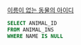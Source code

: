 [이름이 없는 동물의 아이디](https://school.programmers.co.kr/learn/courses/30/lessons/59039)

```sql
SELECT ANIMAL_ID
FROM ANIMAL_INS
WHERE NAME IS NULL
```

